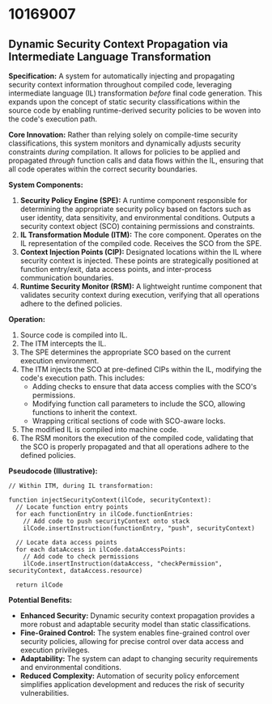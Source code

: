 # 10169007

## Dynamic Security Context Propagation via Intermediate Language Transformation

**Specification:** A system for automatically injecting and propagating security context information throughout compiled code, leveraging intermediate language (IL) transformation *before* final code generation. This expands upon the concept of static security classifications within the source code by enabling runtime-derived security policies to be woven into the code's execution path.

**Core Innovation:** Rather than relying solely on compile-time security classifications, this system monitors and dynamically adjusts security constraints *during* compilation. It allows for policies to be applied and propagated *through* function calls and data flows within the IL, ensuring that all code operates within the correct security boundaries.

**System Components:**

1.  **Security Policy Engine (SPE):**  A runtime component responsible for determining the appropriate security policy based on factors such as user identity, data sensitivity, and environmental conditions. Outputs a security context object (SCO) containing permissions and constraints.
2.  **IL Transformation Module (ITM):** The core component.  Operates on the IL representation of the compiled code. Receives the SCO from the SPE.
3.  **Context Injection Points (CIP):** Designated locations within the IL where security context is injected. These points are strategically positioned at function entry/exit, data access points, and inter-process communication boundaries.
4.  **Runtime Security Monitor (RSM):**  A lightweight runtime component that validates security context during execution, verifying that all operations adhere to the defined policies.

**Operation:**

1.  Source code is compiled into IL.
2.  The ITM intercepts the IL.
3.  The SPE determines the appropriate SCO based on the current execution environment.
4.  The ITM injects the SCO at pre-defined CIPs within the IL, modifying the code's execution path. This includes:
    *   Adding checks to ensure that data access complies with the SCO's permissions.
    *   Modifying function call parameters to include the SCO, allowing functions to inherit the context.
    *   Wrapping critical sections of code with SCO-aware locks.
5.  The modified IL is compiled into machine code.
6.  The RSM monitors the execution of the compiled code, validating that the SCO is properly propagated and that all operations adhere to the defined policies.

**Pseudocode (Illustrative):**

```
// Within ITM, during IL transformation:

function injectSecurityContext(ilCode, securityContext):
  // Locate function entry points
  for each functionEntry in ilCode.functionEntries:
    // Add code to push securityContext onto stack
    ilCode.insertInstruction(functionEntry, "push", securityContext)

  // Locate data access points
  for each dataAccess in ilCode.dataAccessPoints:
    // Add code to check permissions
    ilCode.insertInstruction(dataAccess, "checkPermission", securityContext, dataAccess.resource)

  return ilCode
```

**Potential Benefits:**

*   **Enhanced Security:** Dynamic security context propagation provides a more robust and adaptable security model than static classifications.
*   **Fine-Grained Control:** The system enables fine-grained control over security policies, allowing for precise control over data access and execution privileges.
*   **Adaptability:** The system can adapt to changing security requirements and environmental conditions.
*   **Reduced Complexity:** Automation of security policy enforcement simplifies application development and reduces the risk of security vulnerabilities.